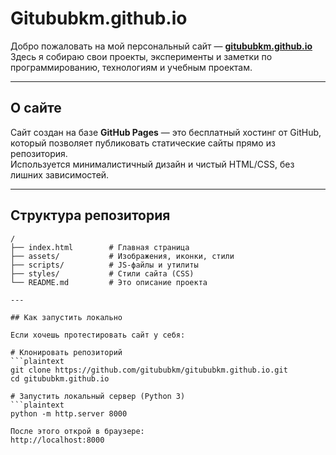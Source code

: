 # Gitububkm.github.io

Добро пожаловать на мой персональный сайт — **[gitububkm.github.io](https://gitububkm.github.io)**  
Здесь я собираю свои проекты, эксперименты и заметки по программированию, технологиям и учебным проектам.

---

## О сайте

Сайт создан на базе **GitHub Pages** — это бесплатный хостинг от GitHub, который позволяет публиковать статические сайты прямо из репозитория.  
Используется минималистичный дизайн и чистый HTML/CSS, без лишних зависимостей.

---

## Структура репозитория

```plaintext
/
├── index.html        # Главная страница
├── assets/           # Изображения, иконки, стили
├── scripts/          # JS-файлы и утилиты
├── styles/           # Стили сайта (CSS)
└── README.md         # Это описание проекта

---

## Как запустить локально

Если хочешь протестировать сайт у себя:

# Клонировать репозиторий
```plaintext
git clone https://github.com/gitububkm/gitububkm.github.io.git
cd gitububkm.github.io

# Запустить локальный сервер (Python 3)
```plaintext
python -m http.server 8000

После этого открой в браузере:
http://localhost:8000